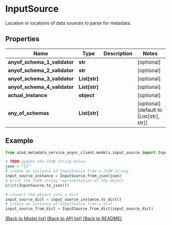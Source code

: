 # InputSource

Location or locations of data sources to parse for metadata.

## Properties

Name | Type | Description | Notes
------------ | ------------- | ------------- | -------------
**anyof_schema_1_validator** | **str** |  | [optional] 
**anyof_schema_2_validator** | **str** |  | [optional] 
**anyof_schema_3_validator** | **List[str]** |  | [optional] 
**anyof_schema_4_validator** | **List[str]** |  | [optional] 
**actual_instance** | **object** |  | [optional] 
**any_of_schemas** | **List[str]** |  | [optional] [default to [List[str], str]]

## Example

```python
from aind_metadata_service_async_client.models.input_source import InputSource

# TODO update the JSON string below
json = "{}"
# create an instance of InputSource from a JSON string
input_source_instance = InputSource.from_json(json)
# print the JSON string representation of the object
print(InputSource.to_json())

# convert the object into a dict
input_source_dict = input_source_instance.to_dict()
# create an instance of InputSource from a dict
input_source_from_dict = InputSource.from_dict(input_source_dict)
```
[[Back to Model list]](../README.md#documentation-for-models) [[Back to API list]](../README.md#documentation-for-api-endpoints) [[Back to README]](../README.md)


